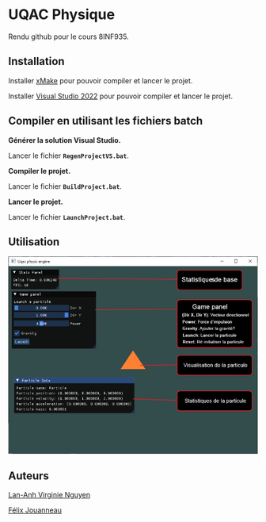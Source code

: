 # UQAC Physique

Rendu github pour le cours 8INF935.

## Installation

Installer [xMake](https://github.com/xmake-io/xmake/releases) pour pouvoir compiler et lancer le projet.

Installer [Visual Studio 2022](https://visualstudio.microsoft.com/fr/vs/) pour pouvoir compiler et lancer le projet.

## Compiler en utilisant les fichiers batch

**Générer la solution Visual Studio.**

Lancer le fichier **`RegenProjectVS.bat`**.

**Compiler le projet.**

Lancer le fichier **`BuildProject.bat`**.

**Lancer le projet.**

Lancer le fichier **`LaunchProject.bat`**.

## Utilisation

![A quoi ça correspond](https://github.com/Zeldruck/uqac-physic-engine/blob/dev/readme-images/Expl-fi.png)

## Auteurs
[Lan-Anh Virginie Nguyen](https://github.com/vngupro)

[Félix Jouanneau](https://github.com/Zeldruck)
